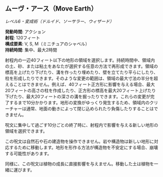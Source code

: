## ムーヴ・アース（Move Earth）
*レベル6・変成術（ドルイド、ソーサラー、ウィザード）*

**発動時間**: アクション  
**射程**: 120フィート  
**構成要素**: V, S, M（ミニチュアのシャベル）  
**持続時間**: 集中、最大2時間

射程内の一辺40フィート以下の地形の領域を選択します。持続時間中、領域内の土、砂、または粘土をあなたが選択する任意の方法で再形成できます。領域の標高を上げたり下げたり、溝を作ったり埋めたり、壁を立てたり平らにしたり、柱を形成したりできます。そのような変更の範囲は、領域の最大寸法の半分を超えることはできません。例えば、40フィート正方形に影響を与える場合、最大20フィートの高さの柱を作成したり、正方形の標高を最大20フィート上げたり下げたり、最大20フィートの深さの溝を掘ったりできます。これらの変更が完了するまで10分かかります。地形の変換がゆっくり発生するため、領域内のクリーチャーは通常、地面の動きによって閉じ込められたり負傷したりすることはできません。

呪文に集中して過ごす10分ごとの終了時に、射程内で影響を与える新しい地形の領域を選択できます。

この呪文は自然石や石の建造物を操作できません。岩や構造物は新しい地形に対応するために移動します。地形を形作る方法が構造物を不安定にする場合、崩壊する可能性があります。

同様に、この呪文は植物の成長に直接影響を与えません。移動した土は植物を一緒に運びます。